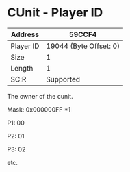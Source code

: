 #  CUnit - Player ID
Address   | 59CCF4
----------|-------------
Player ID | 19044 (Byte Offset: 0)
Size 	  | 1
Length 	  | 1
SC:R      | Supported

The owner of the cunit.

Mask: 0x000000FF *1

P1: 00
P2: 01
P3: 02
etc.
